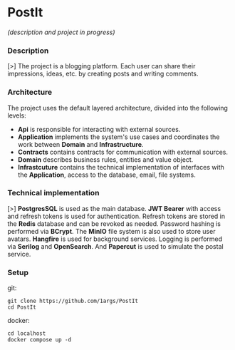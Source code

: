 # PostIt

*(description and project in progress)*

### Description

[>] The project is a blogging platform. Each user can share their impressions, ideas, etc. by creating posts and writing comments. 

### Architecture

The project uses the default layered architecture, divided into the following levels: 

- **Api** is responsible for interacting with external sources.
- **Application** implements the system's use cases and coordinates the work between **Domain** and **Infrastructure**.
- **Contracts** contains contracts for communication with external sources.
- **Domain** describes business rules, entities and value object.
- **Infrastcuture** contains the technical implementation of interfaces with the **Application**, access to the database, email, file systems.

### Technical implementation

[>] **PostgresSQL** is used as the main database. **JWT Bearer** with access and refresh tokens is used for authentication. Refresh tokens are stored in the **Redis** database and can be revoked as needed. Password hashing is performed via **BCrypt**. The **MinIO** file system is also used to store user avatars. **Hangfire** is used for background services. Logging is performed via **Serilog** and **OpenSearch**. And **Papercut** is used to simulate the postal service.

### Setup

git:
```
git clone https://github.com/1args/PostIt
cd PostIt
```
docker:
```
cd localhost
docker compose up -d
```

